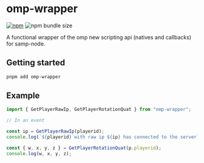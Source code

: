 # omp-wrapper

[![npm](https://img.shields.io/npm/v/omp-wrapper)](https://www.npmjs.com/package/omp-wrapper) ![npm bundle size](https://img.shields.io/bundlephobia/minzip/omp-wrapper)

A functional wrapper of the omp new scripting api (natives and callbacks) for samp-node.

## Getting started

```sh
pnpm add omp-wrapper
```

## Example

```ts
import { GetPlayerRawIp, GetPlayerRotationQuat } from "omp-wrapper";

// In an event

const ip = GetPlayerRawIp(playerid);
console.log(`${playerid} with raw ip ${ip} has connected to the server`);

const { w, x, y, z } = GetPlayerRotationQuat(p.playerid);
console.log(w, x, y, z);
```
